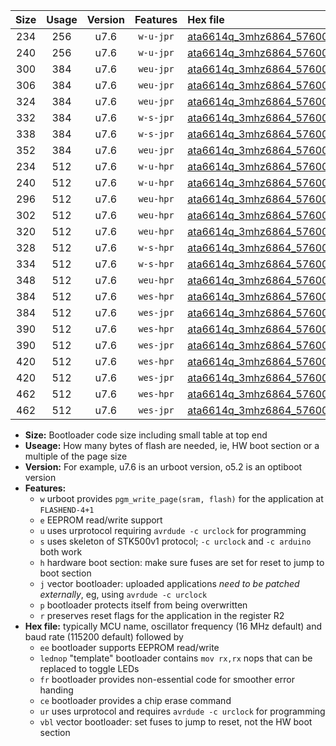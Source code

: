 |Size|Usage|Version|Features|Hex file|
|:-:|:-:|:-:|:-:|:--|
|234|256|u7.6|`w-u-jpr`|[ata6614q_3mhz6864_57600bps_ur_vbl.hex](https://raw.githubusercontent.com/stefanrueger/urboot/main//ata6614q_3mhz6864_57600bps_ur_vbl.hex)|
|240|256|u7.6|`w-u-jpr`|[ata6614q_3mhz6864_57600bps_lednop_ur_vbl.hex](https://raw.githubusercontent.com/stefanrueger/urboot/main//ata6614q_3mhz6864_57600bps_lednop_ur_vbl.hex)|
|300|384|u7.6|`weu-jpr`|[ata6614q_3mhz6864_57600bps_ee_ur_vbl.hex](https://raw.githubusercontent.com/stefanrueger/urboot/main//ata6614q_3mhz6864_57600bps_ee_ur_vbl.hex)|
|306|384|u7.6|`weu-jpr`|[ata6614q_3mhz6864_57600bps_ee_lednop_ur_vbl.hex](https://raw.githubusercontent.com/stefanrueger/urboot/main//ata6614q_3mhz6864_57600bps_ee_lednop_ur_vbl.hex)|
|324|384|u7.6|`weu-jpr`|[ata6614q_3mhz6864_57600bps_ee_lednop_fr_ur_vbl.hex](https://raw.githubusercontent.com/stefanrueger/urboot/main//ata6614q_3mhz6864_57600bps_ee_lednop_fr_ur_vbl.hex)|
|332|384|u7.6|`w-s-jpr`|[ata6614q_3mhz6864_57600bps_vbl.hex](https://raw.githubusercontent.com/stefanrueger/urboot/main//ata6614q_3mhz6864_57600bps_vbl.hex)|
|338|384|u7.6|`w-s-jpr`|[ata6614q_3mhz6864_57600bps_lednop_vbl.hex](https://raw.githubusercontent.com/stefanrueger/urboot/main//ata6614q_3mhz6864_57600bps_lednop_vbl.hex)|
|352|384|u7.6|`weu-jpr`|[ata6614q_3mhz6864_57600bps_ee_lednop_fr_ce_ur_vbl.hex](https://raw.githubusercontent.com/stefanrueger/urboot/main//ata6614q_3mhz6864_57600bps_ee_lednop_fr_ce_ur_vbl.hex)|
|234|512|u7.6|`w-u-hpr`|[ata6614q_3mhz6864_57600bps_ur.hex](https://raw.githubusercontent.com/stefanrueger/urboot/main//ata6614q_3mhz6864_57600bps_ur.hex)|
|240|512|u7.6|`w-u-hpr`|[ata6614q_3mhz6864_57600bps_lednop_ur.hex](https://raw.githubusercontent.com/stefanrueger/urboot/main//ata6614q_3mhz6864_57600bps_lednop_ur.hex)|
|296|512|u7.6|`weu-hpr`|[ata6614q_3mhz6864_57600bps_ee_ur.hex](https://raw.githubusercontent.com/stefanrueger/urboot/main//ata6614q_3mhz6864_57600bps_ee_ur.hex)|
|302|512|u7.6|`weu-hpr`|[ata6614q_3mhz6864_57600bps_ee_lednop_ur.hex](https://raw.githubusercontent.com/stefanrueger/urboot/main//ata6614q_3mhz6864_57600bps_ee_lednop_ur.hex)|
|320|512|u7.6|`weu-hpr`|[ata6614q_3mhz6864_57600bps_ee_lednop_fr_ur.hex](https://raw.githubusercontent.com/stefanrueger/urboot/main//ata6614q_3mhz6864_57600bps_ee_lednop_fr_ur.hex)|
|328|512|u7.6|`w-s-hpr`|[ata6614q_3mhz6864_57600bps.hex](https://raw.githubusercontent.com/stefanrueger/urboot/main//ata6614q_3mhz6864_57600bps.hex)|
|334|512|u7.6|`w-s-hpr`|[ata6614q_3mhz6864_57600bps_lednop.hex](https://raw.githubusercontent.com/stefanrueger/urboot/main//ata6614q_3mhz6864_57600bps_lednop.hex)|
|348|512|u7.6|`weu-hpr`|[ata6614q_3mhz6864_57600bps_ee_lednop_fr_ce_ur.hex](https://raw.githubusercontent.com/stefanrueger/urboot/main//ata6614q_3mhz6864_57600bps_ee_lednop_fr_ce_ur.hex)|
|384|512|u7.6|`wes-hpr`|[ata6614q_3mhz6864_57600bps_ee.hex](https://raw.githubusercontent.com/stefanrueger/urboot/main//ata6614q_3mhz6864_57600bps_ee.hex)|
|384|512|u7.6|`wes-jpr`|[ata6614q_3mhz6864_57600bps_ee_vbl.hex](https://raw.githubusercontent.com/stefanrueger/urboot/main//ata6614q_3mhz6864_57600bps_ee_vbl.hex)|
|390|512|u7.6|`wes-hpr`|[ata6614q_3mhz6864_57600bps_ee_lednop.hex](https://raw.githubusercontent.com/stefanrueger/urboot/main//ata6614q_3mhz6864_57600bps_ee_lednop.hex)|
|390|512|u7.6|`wes-jpr`|[ata6614q_3mhz6864_57600bps_ee_lednop_vbl.hex](https://raw.githubusercontent.com/stefanrueger/urboot/main//ata6614q_3mhz6864_57600bps_ee_lednop_vbl.hex)|
|420|512|u7.6|`wes-hpr`|[ata6614q_3mhz6864_57600bps_ee_lednop_fr.hex](https://raw.githubusercontent.com/stefanrueger/urboot/main//ata6614q_3mhz6864_57600bps_ee_lednop_fr.hex)|
|420|512|u7.6|`wes-jpr`|[ata6614q_3mhz6864_57600bps_ee_lednop_fr_vbl.hex](https://raw.githubusercontent.com/stefanrueger/urboot/main//ata6614q_3mhz6864_57600bps_ee_lednop_fr_vbl.hex)|
|462|512|u7.6|`wes-hpr`|[ata6614q_3mhz6864_57600bps_ee_lednop_fr_ce.hex](https://raw.githubusercontent.com/stefanrueger/urboot/main//ata6614q_3mhz6864_57600bps_ee_lednop_fr_ce.hex)|
|462|512|u7.6|`wes-jpr`|[ata6614q_3mhz6864_57600bps_ee_lednop_fr_ce_vbl.hex](https://raw.githubusercontent.com/stefanrueger/urboot/main//ata6614q_3mhz6864_57600bps_ee_lednop_fr_ce_vbl.hex)|

- **Size:** Bootloader code size including small table at top end
- **Useage:** How many bytes of flash are needed, ie, HW boot section or a multiple of the page size
- **Version:** For example, u7.6 is an urboot version, o5.2 is an optiboot version
- **Features:**
  + `w` urboot provides `pgm_write_page(sram, flash)` for the application at `FLASHEND-4+1`
  + `e` EEPROM read/write support
  + `u` uses urprotocol requiring `avrdude -c urclock` for programming
  + `s` uses skeleton of STK500v1 protocol; `-c urclock` and `-c arduino` both work
  + `h` hardware boot section: make sure fuses are set for reset to jump to boot section
  + `j` vector bootloader: uploaded applications *need to be patched externally*, eg, using `avrdude -c urclock`
  + `p` bootloader protects itself from being overwritten
  + `r` preserves reset flags for the application in the register R2
- **Hex file:** typically MCU name, oscillator frequency (16 MHz default) and baud rate (115200 default) followed by
  + `ee` bootloader supports EEPROM read/write
  + `lednop` "template" bootloader contains `mov rx,rx` nops that can be replaced to toggle LEDs
  + `fr` bootloader provides non-essential code for smoother error handing
  + `ce` bootloader provides a chip erase command
  + `ur` uses urprotocol and requires `avrdude -c urclock` for programming
  + `vbl` vector bootloader: set fuses to jump to reset, not the HW boot section
